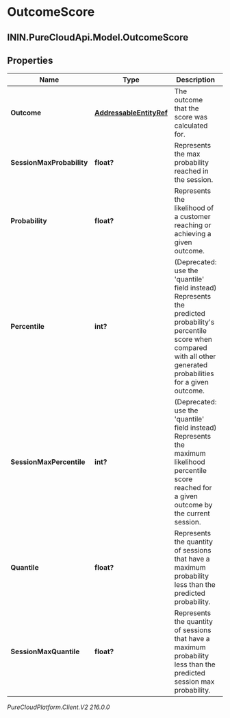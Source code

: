 # OutcomeScore

## ININ.PureCloudApi.Model.OutcomeScore

## Properties

|Name | Type | Description | Notes|
|------------ | ------------- | ------------- | -------------|
| **Outcome** | [**AddressableEntityRef**](AddressableEntityRef) | The outcome that the score was calculated for. | [optional] |
| **SessionMaxProbability** | **float?** | Represents the max probability reached in the session. | [optional] |
| **Probability** | **float?** | Represents the likelihood of a customer reaching or achieving a given outcome. | [optional] |
| **Percentile** | **int?** | (Deprecated: use the &#39;quantile&#39; field instead) Represents the predicted probability&#39;s percentile score when compared with all other generated probabilities for a given outcome. | [optional] |
| **SessionMaxPercentile** | **int?** | (Deprecated: use the &#39;quantile&#39; field instead) Represents the maximum likelihood percentile score reached for a given outcome by the current session. | [optional] |
| **Quantile** | **float?** | Represents the quantity of sessions that have a maximum probability less than the predicted probability. | [optional] |
| **SessionMaxQuantile** | **float?** | Represents the quantity of sessions that have a maximum probability less than the predicted session max probability. | [optional] |



_PureCloudPlatform.Client.V2 216.0.0_
